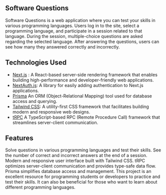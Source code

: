 ## Software Questions
Software Questions is a web application where you can test your skills in various programming languages. Users log in to the site, select a programming language, and participate in a session related to that language. During the session, multiple-choice questions are asked regarding the selected language. After answering the questions, users can see how many they answered correctly and incorrectly.

## Technologies Used
- [Next.js](https://nextjs.org) : A React-based server-side rendering framework that enables building high-performance and developer-friendly web applications.
- [NextAuth.js](https://next-auth.js.org): A library for easily adding authentication to Next.js applications.
- [Prisma](https://prisma.io) An ORM (Object-Relational Mapping) tool used for database access and querying.
- [Tailwind CSS](https://tailwindcss.com): A utility-first CSS framework that facilitates building modern and responsive web designs.
- [tRPC](https://trpc.io) A TypeScript-based RPC (Remote Procedure Call) framework that streamlines server-client communication.

## Features
Solve questions in various programming languages and test their skills.
See the number of correct and incorrect answers at the end of a session.
Modern and responsive user interface built with Tailwind CSS.
tRPC optimizes server-client communication and provides type-safe data flow.
Prisma simplifies database access and management.
This project is an excellent resource for programming students or developers to practice and test their skills. It can also be beneficial for those who want to learn about different programming languages.
